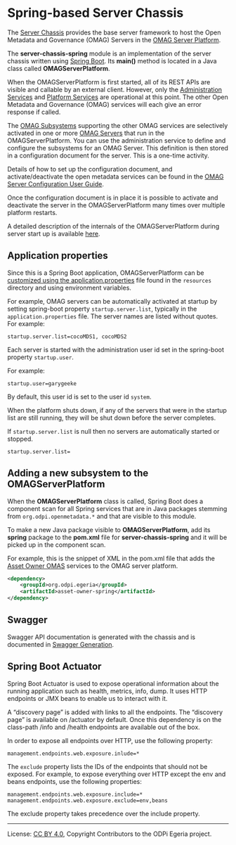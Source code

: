 <!-- SPDX-License-Identifier: CC-BY-4.0 -->
<!-- Copyright Contributors to the ODPi Egeria project. -->

# Spring-based Server Chassis

The [Server Chassis](..)
provides the base server framework to host the Open Metadata
and Governance (OMAG) Servers in the
[OMAG Server Platform](../../../open-metadata-publication/website/omag-server).  

The **server-chassis-spring** module is an implementation of the
server chassis written using [Spring Boot](../../../developer-resources/Spring.md).
Its **main()** method is located in a Java class called **OMAGServerPlatform**.

When the OMAGServerPlatform is first started, all of its REST APIs
are visible and callable by an external client.
However, only the [Administration Services](../../admin-services) 
and [Platform Services](../../platform-services) are operational at this point.
The other Open Metadata and Governance (OMAG) services will each give an error response if called.

The [OMAG Subsystems](../../admin-services/docs/concepts/omag-subsystem.md)
supporting the other OMAG services are selectively activated in one or more
[OMAG Servers](../../../open-metadata-publication/website/omag-server/omag-server.md) that run
in the OMAGServerPlatform.
You can use the administration service to define and configure the subsystems for an OMAG Server.
This definition is then stored in a configuration document for the server.  This is a one-time activity.

Details of how to set up the configuration document, and activate/deactivate
the open metadata services can be found in the 
[OMAG Server Configuration User Guide](../../admin-services/docs/user).

Once the configuration document is in place it is possible to activate and deactivate the
server in the OMAGServerPlatform many times over multiple platform restarts.

A detailed description of the internals of the OMAGServerPlatform during server start up
is available [here](../../../open-metadata-publication/website/omag-server).

## Application properties

Since this is a Spring Boot application, OMAGServerPlatform can be
[customized using the application.properties](https://docs.spring.io/spring-boot/docs/current/reference/html/common-application-properties.html)
file found in the `resources` directory and using environment variables.

For example, OMAG servers can be automatically activated at startup 
by setting spring-boot property `startup.server.list`, typically in the `application.properties` file.
The server names are listed without quotes.
For example:
```
startup.server.list=cocoMDS1, cocoMDS2
```
Each server is started with the administration user id set in the spring-boot property `startup.user`.

For example:
```
startup.user=garygeeke
```
By default, this user id is set to the user id `system`.

When the platform shuts down, if any of the servers that were in the startup list are still running,
they will be shut down before the server completes.

If `startup.server.list` is null then no servers are automatically started or stopped.
```
startup.server.list=
```

## Adding a new subsystem to the OMAGServerPlatform

When the **OMAGServerPlatform** class is called, Spring Boot does a component scan for all Spring
services that are in Java packages stemming from `org.odpi.openmetadata.*`
and that are visible to this module.

To make a new Java package visible to **OMAGServerPlatform**, add its **spring** package
to the **pom.xml** file for **server-chassis-spring** and it will be picked up in the component scan.

For example, this is the snippet of XML in the pom.xml file that adds the
[Asset Owner OMAS](https://egeria.odpi.org/open-metadata-implementation/access-services/asset-owner) services
to the OMAG server platform.

```xml
<dependency>
    <groupId>org.odpi.egeria</groupId>
    <artifactId>asset-owner-spring</artifactId>
</dependency>
```

## Swagger

Swagger API documentation is generated with the chassis and is documented in [Swagger Generation](SwaggerGeneration.md).

## Spring Boot Actuator

Spring Boot Actuator is used to expose operational information about the running application such as health, metrics, info, dump. 
It uses HTTP endpoints or JMX beans to enable us to interact with it. 

A “discovery page” is added with links to all the endpoints. The “discovery page” is available on /actuator by default.
Once this dependency is on the class-path /info and /health endpoints are available out of the box. 

In order to expose all endpoints over HTTP, use the following property:
```
management.endpoints.web.exposure.inlude=*
```

The `exclude` property lists the IDs of the endpoints that should not be exposed.
For example, to expose everything over HTTP except the env and beans endpoints, use the following properties:
```
management.endpoints.web.exposure.include=*
management.endpoints.web.exposure.exclude=env,beans
```
The exclude property takes precedence over the include property.

----
License: [CC BY 4.0](https://creativecommons.org/licenses/by/4.0/),
Copyright Contributors to the ODPi Egeria project.